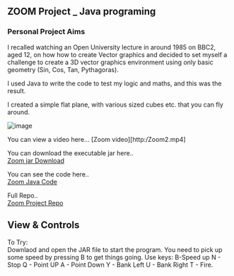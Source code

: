 ## ZOOM Project _ Java programing

### Personal Project Aims

I recalled watching an Open University lecture in around 1985 on BBC2, aged 12, on how how to create Vector graphics and decided to set myself a challenge to create a 3D vector graphics environment using only basic geometry (Sin, Cos, Tan, Pythagoras).  

I used Java to write the code to test my logic and maths, and this was the result.  

I created a simple flat plane, with various sized cubes etc. that you can fly around.  

![image](https://user-images.githubusercontent.com/65806732/179815440-e5024628-e68b-40b2-bbac-0b4dd7827f6b.png)

You can view a video here...
[Zoom video][http:/Zoom2.mp4]

You can download the executable jar here..  
[Zoom jar Download](https://github.com/AndrewFormosa/ZoomExample/blob/master/ZoomExample.jar?raw=true) 

You can see the code here..  
[Zoom Java Code](https://github.com/AndrewFormosa/ZoomExample/tree/master/src)

Full Repo..  
[Zoom Project Repo](https://github.com/AndrewFormosa/ZoomExample.git)

## View & Controls  
To Try:  
Downlaod and open the JAR file to start the program.
You need to pick up some speed by pressing B to get things going.
Use keys:
B-Speed up
N - Stop
Q - Point UP
A - Point Down
Y - Bank Left
U - Bank Right
T - Fire.


